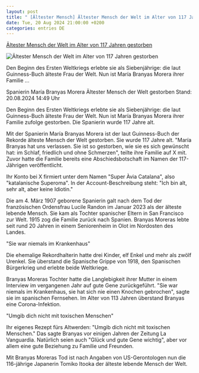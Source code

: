 ```yaml
---
layout: post
title: " [Ältester Mensch] Ältester Mensch der Welt im Alter von 117 Jahren gestorben"
date: Tue, 20 Aug 2024 21:00:00 +0200
categories: entries DE
---
```

[Ältester Mensch der Welt im Alter von 117 Jahren gestorben](https://www.tagesschau.de/ausland/europa/aeltester-mensch-gestorben-102.html)

![Ältester Mensch der Welt im Alter von 117 Jahren gestorben](https://images.tagesschau.de/image/3794b852-e325-4d84-a58c-626f7af422b2/AAABkW-oIUM/AAABkUqnCZ0/16x9-1280/maria-branyas-morera-100.jpg)

Den Beginn des Ersten Weltkriegs erlebte sie als Siebenjährige: die laut Guinness-Buch älteste Frau der Welt. Nun ist María Branyas Morera ihrer Familie ...

Spanierin María Branyas Morera Ältester Mensch der Welt gestorben Stand: 20.08.2024 14:49 Uhr

Den Beginn des Ersten Weltkriegs erlebte sie als Siebenjährige: die laut Guinness-Buch älteste Frau der Welt. Nun ist María Branyas Morera ihrer Familie zufolge gestorben. Die Spanierin wurde 117 Jahre alt.

Mit der Spanierin María Branyas Morera ist der laut Guinness-Buch der Rekorde älteste Mensch der Welt gestorben. Sie wurde 117 Jahre alt. "María Branyas hat uns verlassen. Sie ist so gestorben, wie sie es sich gewünscht hat: im Schlaf, friedlich und ohne Schmerzen", teilte ihre Familie auf X mit. Zuvor hatte die Familie bereits eine Abschiedsbotschaft im Namen der 117-Jährigen veröffentlicht.

Ihr Konto bei X firmiert unter dem Namen "Super Àvia Catalana", also "katalanische Superoma". In der Account-Beschreibung steht: "Ich bin alt, sehr alt, aber keine Idiotin."

Die am 4. März 1907 geborene Spanierin galt nach dem Tod der französischen Ordensfrau Lucile Randon im Januar 2023 als der älteste lebende Mensch. Sie kam als Tochter spanischer Eltern in San Francisco zur Welt. 1915 zog die Familie zurück nach Spanien. Branyas Moreras lebte seit rund 20 Jahren in einem Seniorenheim in Olot im Nordosten des Landes.

"Sie war niemals im Krankenhaus"

Die ehemalige Rekordhalterin hatte drei Kinder, elf Enkel und mehr als zwölf Urenkel. Sie überstand die Spanische Grippe von 1918, den Spanischen Bürgerkrieg und erlebte beide Weltkriege.

Branyas Moreras Tochter hatte die Langlebigkeit ihrer Mutter in einem Interview im vergangenen Jahr auf gute Gene zurückgeführt. "Sie war niemals im Krankenhaus, sie hat sich nie einen Knochen gebrochen", sagte sie im spanischen Fernsehen. Im Alter von 113 Jahren überstand Branyas eine Corona-Infektion.

"Umgib dich nicht mit toxischen Menschen"

Ihr eigenes Rezept fürs Altwerden: "Umgib dich nicht mit toxischen Menschen." Das sagte Branyas vor einigen Jahren der Zeitung La Vanguardia. Natürlich seien auch "Glück und gute Gene wichtig", aber vor allem eine gute Beziehung zu Familie und Freunden.

Mit Branyas Moreras Tod ist nach Angaben von US-Gerontologen nun die 116-jährige Japanerin Tomiko Itooka der älteste lebende Mensch der Welt.


